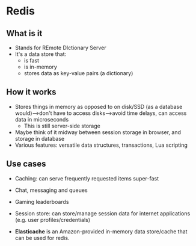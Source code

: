 # Redis

## What is it

* Stands for REmote DIctionary Server
* It's a data store that:
  - is fast
  - is in-memory
  - stores data as key-value pairs (a dictionary)


## How it works

* Stores things in memory as opposed to on disk/SSD (as a database would)-->don't have to access disks-->avoid time delays, can access data in microseconds
  - This is still server-side storage
* Maybe think of it midway between session storage in browser, and storage in database
* Various features: versatile data structures, transactions, Lua scripting

## Use cases

* Caching: can serve frequently requested items super-fast
* Chat, messaging and queues
* Gaming leaderboards
* Session store: can store/manage session data for internet applications (e.g. user profiles/credentials)



* **Elasticache** is an Amazon-provided in-memory data store/cache that can be used for redis.
